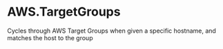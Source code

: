# AWS.TargetGroups
Cycles through AWS Target Groups when given a specific hostname, and matches the host to the group
